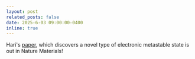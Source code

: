 ```yaml
---
layout: post
related_posts: false
date: 2025-6-03 09:00:00-0400
inline: true
---
```


Hari's [paper](/publications/#padma2025symmetry), which discovers a novel type of electronic metastable state is out in Nature Materials!
